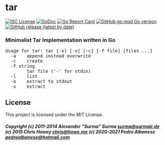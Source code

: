 # tar
[![ISC License](http://img.shields.io/badge/license-MIT-blue.svg)](https://github.com/pedroalbanese/tar/blob/master/LICENSE.md) 
[![GoDoc](https://godoc.org/github.com/pedroalbanese/tar?status.png)](http://godoc.org/github.com/pedroalbanese/tar)
[![Go Report Card](https://goreportcard.com/badge/github.com/pedroalbanese/tar)](https://goreportcard.com/report/github.com/pedroalbanese/tar)
[![GitHub go.mod Go version](https://img.shields.io/github/go-mod/go-version/pedroalbanese/tar)](https://golang.org)
[![GitHub release (latest by date)](https://img.shields.io/github/v/release/pedroalbanese/tar)](https://github.com/pedroalbanese/tar/releases)
###  Minimalist Tar Implementation written in Go
<pre>Usage for tar: tar [-x] [-o] [-c] [-f file] [files ...]
  -a    append instead overwrite
  -c    create
  -f string
        tar file ('-' for stdin)
  -l    list
  -o    extract to stdout
  -x    extract</pre>
## License

This project is licensed under the MIT License.

##### Copyright (c) 2011-2014 Alexander "Surma" Surma <surma@surmair.de> (c) 2015 Chris Howey <chris@howe.me> (c) 2020-2021 Pedro Albanese <pedroalbanese@hotmail.com>
